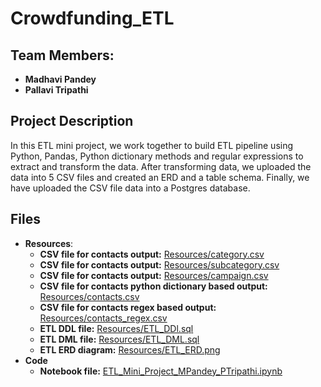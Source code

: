 # Crowdfunding_ETL
## Team Members:
* **Madhavi Pandey**
* **Pallavi Tripathi**

## Project Description
In this ETL mini project, we work together to build ETL pipeline using Python, Pandas, Python dictionary methods and regular expressions to extract and transform the data. After transforming data, we uploaded the data into 5 CSV files and created an ERD and a table schema. Finally, we have uploaded the CSV file data into a Postgres database.

## Files
* **Resources**:
   * **CSV file for contacts output:** [Resources/category.csv](https://github.com/pallavitripathi3107/Crowdfunding_ETL/blob/main/Resources/category.csv)
   * **CSV file for contacts output:** [Resources/subcategory.csv](https://github.com/pallavitripathi3107/Crowdfunding_ETL/blob/main/Resources/subcategory.csv)
   * **CSV file for contacts output:** [Resources/campaign.csv](https://github.com/pallavitripathi3107/Crowdfunding_ETL/blob/main/Resources/campaign.csv)
   * **CSV file for contacts python dictionary based output:** [Resources/contacts.csv](https://github.com/pallavitripathi3107/Crowdfunding_ETL/blob/main/Resources/contacts.csv)
   * **CSV file for contacts regex based output:** [Resources/contacts_regex.csv](https://github.com/pallavitripathi3107/Crowdfunding_ETL/blob/main/Resources/contacts_regex.csv)
   * **ETL DDL file:** [Resources/ETL_DDl.sql](https://github.com/pallavitripathi3107/Crowdfunding_ETL/blob/main/Resources/ETL_DDl.sql)
   * **ETL DML file:** [Resources/ETL_DML.sql](https://github.com/pallavitripathi3107/Crowdfunding_ETL/blob/main/Resources/ETL_DML.sql)
   * **ETL ERD diagram:** [Resources/ETL_ERD.png]((https://github.com/pallavitripathi3107/Crowdfunding_ETL/blob/main/Resources/ETL_ERD.png))
* **Code**
   * **Notebook file:** [ETL_Mini_Project_MPandey_PTripathi.ipynb](https://github.com/pallavitripathi3107/Crowdfunding_ETL/blob/main/ETL_Mini_Project_MPandey_PTripathi.ipynb)
 
  
